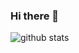 ### Hi there 👋

<!--
**qdriven/qdriven** is a ✨ _special_ ✨ repository because its `README.md` (this file) appears on your GitHub profile.
!-->

![github stats](https://github-readme-stats.vercel.app/api?username=qdriven&show_icons=true&hide_border=true)

<!--
## WIP Project
- [code-generator-4-qa](https://github.com/qdriven/qmeta-generator.git)
## Toolkits for QA
- [qa-supplement](https://github.com/qdriven/qmeta-supplement) 基于hutool，日常积累的一系列测试中可能使用到的工具类
## Archieved Projects
- [designpattern-sanity](https://github.com/qdriven/designpattern-sanity.git)
!-->
